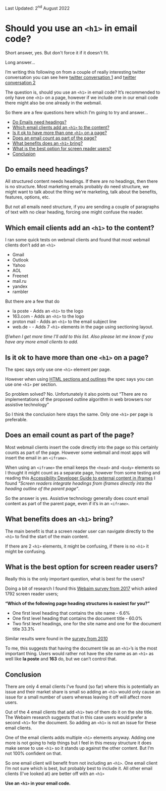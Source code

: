 <div class="updated">Last Updated: <time datetime="2022-08-02">2<sup>nd</sup> August 2022</time></div>

# Should you use an `<h1>` in email code?
Short answer, yes. But don't force it if it doesn't fit.

Long answer...

I’m writing this following on from a couple of really interesting twitter conversation you can see here [twitter conversation 1]( https://twitter.com/Paul_Airy/status/1384824287945764866) and
[twitter conversation 2](https://twitter.com/M_J_Robbins/status/1385163970659721216)

The question is, should you use an `<h1>` in email code? It’s recommended to only have one `<h1>` on a page, however if we include one in our email code there might also be one already in the webmail.

So there are a few questions here which I’m going to try and answer...
 * [Do Emails need headings?](#do-emails-need-headings)
 * [Which email clients add an `<h1>` to the content?](#which-email-clients-add-an-h1-to-the-content)
 * [Is it ok to have more than one `<h1>` on a page?](#is-it-ok-to-have-more-than-one-h1-on-a-page)
 * [Does an email count as part of the page?](#does-an-email-count-as-part-of-the-page)
 * [What benefits does an `<h1>` bring?](#what-benefits-does-an-h1-bring)
 * [What is the best option for screen reader users?](#what-is-the-best-option-for-screen-reader-users)
 * [Conclusion](#conclusion)

## Do emails need headings?
All structured content needs headings. If there are no headings, then there is no structure.  Most marketing emails probably do need structure, we might want to talk about the thing we're marketing, talk about the benefits, features, options, etc.

But not all emails need structure, if you are sending a couple of paragraphs of text with no clear heading, forcing one might confuse the reader.


## Which email clients add an `<h1>` to the content?
I ran some quick tests on webmail clients and found that most webmail clients don’t add an `<h1>`
 * Gmail
 * Outlook
 * Yahoo
 * AOL
 * Freenet
 * mail.ru
 * yandex
 * rambler

But there are a few that do

 * la poste - Adds an `<h1>` to the logo
 * 163.com - Adds an `<h1>` to the logo
 * proton mail - Adds an `<h1>` to the email subject line
 * web.de - - Adds 7 `<h1>` elements in the page using sectioning layout.

_If/when I get more time I'll add to this list.  Also please let me know if you have any more email clients to add._

## Is it ok to have more than one `<h1>` on a page?
The spec says only use one `<h1>` element per page.

However when using [HTML sections and outlines](https://developer.mozilla.org/en-US/docs/Web/Guide/HTML/Using_HTML_sections_and_outlines) the spec says you can use one `<h1>` per section.

So problem solved? No. Unfortunately it also points out  “There are no implementations of the proposed outline algorithm in web browsers nor assistive technology”

So I think the conclusion here stays the same.  Only one `<h1>` per page is preferable.
## Does an email count as part of the page?
Most webmail clients insert the code directly into the page so this certainly counts as part of the page.  However some webmail and most apps will insert the email in an `<iframe>`.  

When using an `<iframe>` the email keeps the `<head>` and `<body>` elements so I thought it might count as a separate page, however from some testing and reading this [Accessibility Developer Guide to external content in iframes](https://www.accessibility-developer-guide.com/examples/headings/iframes/#headings-in-iframes) I found _“Screen readers integrate headings from iframes directly into the heading outline of the parent page”_.

So the answer is yes. Assistive technology generally does count email content as part of the parent page, even if it’s in an `<iframe>`.

## What benefits does an `<h1>` bring?
The main benefit is that a screen reader user can navigate directly to the `<h1>` to find the start of the main content.

If there are 2 `<h1>` elements, it might be confusing, if there is no `<h1>` it might be confusing.

## What is the best option for screen reader users?
Really this is the only important question, what is best for the users?

Doing a bit of research I found this [Webaim survey from 2017](https://webaim.org/projects/screenreadersurvey7/#heading) which asked 1792 screen reader users;

**“Which of the following page heading structures is easiest for you?”**
 * One first level heading that contains the site name - 6.6%
 * One first level heading that contains the document title - 60.0%
 * Two first level headings, one for the site name and one for the document title	33.3%

Similar results were found in the [survey from 2010](https://webaim.org/projects/screenreadersurvey3/#headings)

To me, this suggests that having the document tile as an `<h1>`’s is the most important thing. Users would rather not have the site name as an `<h1>` as well like  **la poste** and **163**  do, but we can’t control that.

## Conclusion
There are only 4 email clients I've found (so far) where this is potentially an issue and their market share is small so adding an `<h1>` would only cause an issue for a small number of users whereas leaving it off will affect more users.

Out of the 4 email clients that add `<h1>` two of them do it on the site title. The Webaim research suggests that in this case users would prefer a second `<h1>` for the document.  So adding an `<h1>` is not an issue for these email clients.

One of the email clients adds multiple `<h1>` elements anyway. Adding one more is not going to help things but I feel in this messy structure it does make sense to use `<h1>` so it stands up against the other content.  But I’m not 100% confident on that.

So one email client will benefit from not including an  `<h1>`.
One email client I’m not sure which is best, but probably best to include it.
All other email clients (I've looked at) are better off with an `<h1>`

**Use an `<h1>` in your email code.**
